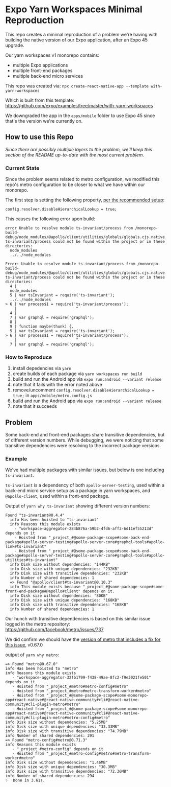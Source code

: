 # Expo Yarn Workspaces Minimal Reproduction

This repo creates a minimal reproduction of a problem we're having with building the native version of our Expo application, after an Expo 45 upgrade.

Our yarn workspaces v1 monorepo contains:

- multiple Expo applications
- multiple front-end packages
- multiple back-end micro services

This repo was created via:
`npx create-react-native-app --template with-yarn-workspaces`

Which is built from this template:
https://github.com/expo/examples/tree/master/with-yarn-workspaces

We downgraded the app in the `apps/mobile` folder to use Expo 45 since that's the version we're currently on.

## How to use this Repo

_Since there are possibly multiple layers to the problem, we'll keep this section of the README up-to-date with the most current problem._

### Current State

Since the problem seems related to metro configuration, we modified this repo's metro configuration to be closer to what we have within our monorepo.

The first step is setting the following property, [per the recommended setup](https://docs.expo.dev/guides/monorepos/):

```
config.resolver.disableHierarchicalLookup = true;
```

This causes the following error upon build:

```
error Unable to resolve module ts-invariant/process from /monorepo-build-debug/node_modules/@apollo/client/utilities/globals/globals.cjs.native.js: ts-invariant/process could not be found within the project or in these directories:
  node_modules
  ../../node_modules

Error: Unable to resolve module ts-invariant/process from /monorepo-build-debug/node_modules/@apollo/client/utilities/globals/globals.cjs.native.js: ts-invariant/process could not be found within the project or in these directories:
  4 |
  node_modules
  5 | var tsInvariant = require('ts-invariant');
  ../../node_modules
> 6 | var process$1 = require('ts-invariant/process');
    |                          ^
  4 |
  7 | var graphql = require('graphql');
  8 |
  9 | function maybe(thunk) {.
  5 | var tsInvariant = require('ts-invariant');
> 6 | var process$1 = require('ts-invariant/process');
    |                          ^
  7 | var graphql = require('graphql');
```

### How to Reproduce

1. install depedencies via `yarn`
2. create builds of each package via `yarn workspaces run build`
3. build and run the Android app via `expo run:android --variant release`
4. note that it fails with the error noted above
5. remove/uncomment `config.resolver.disableHierarchicalLookup = true;` in `apps/mobile/metro.config.js`
6. build and run the Android app via `expo run:android --variant release`
7. note that it succeeds

## Problem

Some back-end and front-end packages share transitive dependencies, but of different version numbers. While debugging, we were noticing that some transitive dependencies were resolving to the incorrect package versions.

### Example

We've had multiple packages with similar issues, but below is one including `ts-invariant`.

`ts-invariant` is a dependency of both `apollo-server-testing`, used within a back-end micro service setup as a package in yarn workspaces, and `@apollo-client`, used within a front-end package.

Output of `yarn why ts-invariant` showing different version numbers:

```
Found "ts-invariant@0.4.4"
  info Has been hoisted to "ts-invariant"
  info Reasons this module exists
    - "workspace-aggregator-284b876a-59b2-4fd6-aff3-6d11ef55213d" depends on it
    - Hoisted from "_project_#@some-package-scope#some-back-end-package#apollo-server-testing#apollo-server-core#graphql-tools#apollo-link#ts-invariant"
    - Hoisted from "_project_#@some-package-scope#some-back-end-package#apollo-server-testing#apollo-server-core#graphql-tools#apollo-utilities#ts-invariant"
  info Disk size without dependencies: "144KB"
  info Disk size with unique dependencies: "232KB"
  info Disk size with transitive dependencies: "232KB"
  info Number of shared dependencies: 1
  => Found "@apollo/client#ts-invariant@0.10.3"
  info This module exists because "_project_#@some-package-scope#some-front-end-package#@apollo#client" depends on it.
  info Disk size without dependencies: "80KB"
  info Disk size with unique dependencies: "168KB"
  info Disk size with transitive dependencies: "168KB"
  info Number of shared dependencies: 1
```

Our hunch with transitive dependencies is based on this similar issue logged in the metro repository:
https://github.com/facebook/metro/issues/737

We did confirm we should have the [version of metro that includes a fix for this issue](https://github.com/facebook/metro/commit/9bbe219809c2bdfdb949e825817e2522e099ff9f), v0.67.0

output of `yarn why metro`:

```
=> Found "metro@0.67.0"
info Has been hoisted to "metro"
info Reasons this module exists
   - "workspace-aggregator-32fb1799-f438-49ae-8fc2-f9e3021fe501" depends on it
   - Hoisted from "_project_#metro#metro-config#metro"
   - Hoisted from "_project_#metro#metro-transform-worker#metro"
   - Hoisted from "_project_#@some-package-scope#some-monorepo-app#react-native#@react-native-community#cli#@react-native-community#cli-plugin-metro#metro"
   - Hoisted from "_project_#@some-package-scope#some-monorepo-app#react-native#@react-native-community#cli#@react-native-community#cli-plugin-metro#metro-config#metro"
info Disk size without dependencies: "5.25MB"
info Disk size with unique dependencies: "33.33MB"
info Disk size with transitive dependencies: "74.79MB"
info Number of shared dependencies: 291
=> Found "metro-config#metro@0.71.3"
info Reasons this module exists
   - "_project_#metro-config" depends on it
   - Hoisted from "_project_#metro-config#metro#metro-transform-worker#metro"
info Disk size without dependencies: "1.46MB"
info Disk size with unique dependencies: "30.3MB"
info Disk size with transitive dependencies: "72.36MB"
info Number of shared dependencies: 294
✨  Done in 3.61s.
```
